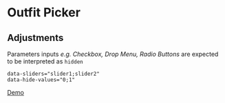 # Outfit Picker

## Adjustments

Parameters inputs _e.g. Checkbox, Drop Menu, Radio Buttons_ are expected to be interpreted as ```hidden```

```
data-sliders="slider1;slider2" 
data-hide-values="0;1"
```
[Demo](https://wdhq.github.io/outfit-picker/)
